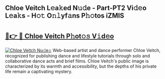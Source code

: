 ## Chloe Veitch L𝚎a𝚔ed N𝚞𝚍e - Part-PT2 Vi𝚍𝚎o L𝚎a𝚔s - H𝚘𝚝 O𝚗𝚕yf𝚊ns P𝚑𝚘tos iZMIS

# <h2><a href="http://kfdlvre.oniu.top/?m=Chloe+Veitch">🔗👉 🔴 Chloe Veitch P𝚑ot𝚘𝚜 V𝚒d𝚎o</a></h2>

[![Chloe Veitch Nu𝚍e𝚜](https://i.imgur.com/0qMVB7G.gif)](http://kfdlvre.oniu.top/?m=Chloe+Veitch)
Web-based artist and dance performer Chloe Veitch, recognized for publishing dance and lifestyle tutorials through solo and collaborative dance acts and brief films. Chloe Veitch's public image is characterized by its warmth and accessibility, but the depths of his private life remain a captivating mystery.  
